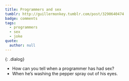 ```yaml
---
title: Programmers and sex
tumblr: http://guillermonkey.tumblr.com/post/3290640474
badge: comments
tags:
  - programmers
  - sex
  - joke
quote:
  author: null
---
```


{: .dialog}
- How can you tell when a programmer has had sex?
- When he’s washing the pepper spray out of his eyes.
